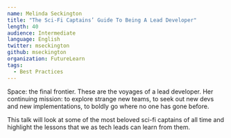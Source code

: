 ```yaml
---
name: Melinda Seckington
title: "The Sci-Fi Captains’ Guide To Being A Lead Developer"
length: 40
audience: Intermediate
language: English
twitter: mseckington
github: mseckington
organization: FutureLearn
tags:
  - Best Practices
---
```

Space: the final frontier. These are the voyages of a lead developer. Her continuing mission: to explore strange new teams, to seek out new devs and new implementations, to boldly go where no one has gone before. 
 
This talk will look at some of the most beloved sci-fi captains of all time and highlight the lessons that we as tech leads can learn from them.